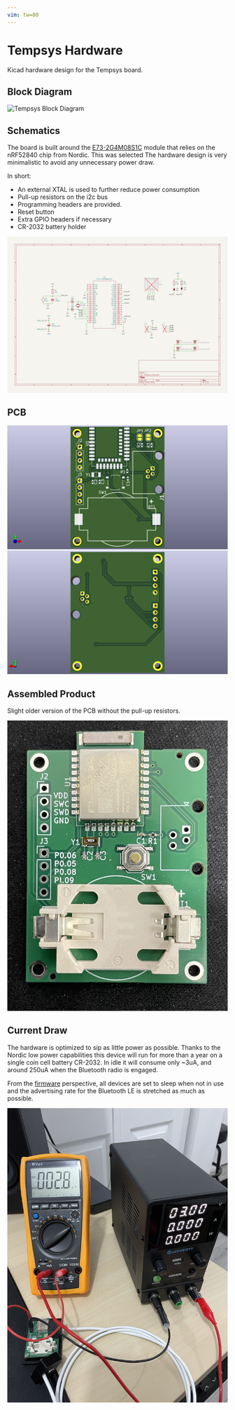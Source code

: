 ```yaml
---
vim: tw=80
---
```


# Tempsys Hardware

Kicad hardware design for the Tempsys board.

## Block Diagram

![Tempsys Block Diagram](./assets/tempsys-block.svg)

## Schematics

The board is built around the
[E73-2G4M08S1C](https://www.cdebyte.com/products/E73-2G4M08S1C) module that
relies on the nRF52840 chip from Nordic. This was selected The hardware design
is very minimalistic to avoid any unnecessary power draw.

In short:

- An external XTAL is used to further reduce power consumption
- Pull-up resistors on the i2c bus
- Programming headers are provided.
- Reset button
- Extra GPIO headers if necessary
- CR-2032 battery holder

![Schematics](./assets/schematics.png)

## PCB

![PCB Top](./assets/pcb-top.png) ![PCB Bottom](./assets/pcb-bottom.png)

## Assembled Product

Slight older version of the PCB without the pull-up resistors.

![PCB Assembled](./assets/assembled.jpg)

## Current Draw

The hardware is optimized to sip as little power as possible. Thanks to the
Nordic low power capabilities this device will run for more than a year on a
single coin cell battery CR-2032. In idle it will consume only ~3uA, and around
250uA when the Bluetooth radio is engaged.

From the [firmware](https://github.com/fabiojmendes/tempsys-firmware)
perspective, all devices are set to sleep when not in use and the advertising
rate for the Bluetooth LE is stretched as much as possible.

![Current Draw](./assets/current-draw.jpg)
